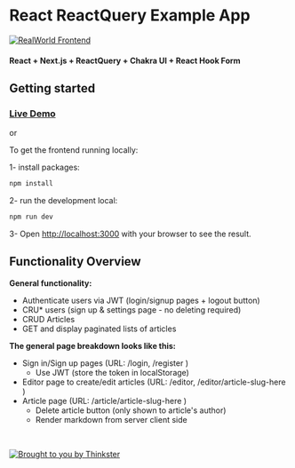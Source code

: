 # React ReactQuery Example App

[![RealWorld Frontend](https://img.shields.io/badge/realworld-frontend-%23783578.svg)](http://realworld.io)
#### React + Next.js + ReactQuery + Chakra UI + React Hook Form


## Getting started

### [Live Demo](https://real-world-front.vercel.app/)

or

To get the frontend running locally:


1- install packages:

```bash
npm install
```

2- run the development local:

```bash
npm run dev
```

3- Open [http://localhost:3000](http://localhost:3000) with your browser to see the result.



## Functionality Overview

**General functionality:**

- Authenticate users via JWT (login/signup pages + logout button)
- CRU* users (sign up & settings page - no deleting required)
- CRUD Articles
- GET and display paginated lists of articles

**The general page breakdown looks like this:**

- Sign in/Sign up pages (URL: /login, /register )
    - Use JWT (store the token in localStorage)
- Editor page to create/edit articles (URL: /editor, /editor/article-slug-here )
- Article page (URL: /article/article-slug-here )
    - Delete article button (only shown to article's author)
    - Render markdown from server client side
<br />

[![Brought to you by Thinkster](https://raw.githubusercontent.com/gothinkster/realworld/master/media/end.png)](https://thinkster.io)